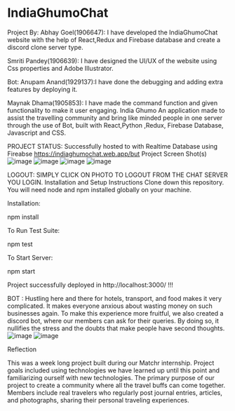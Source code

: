 # IndiaGhumoChat
Project By:
Abhay Goel(1906647): I have developed the IndiaGhumoChat website with the help of React,Redux and Firebase database and create a discord clone server type.


Smriti Pandey(1906639): I have designed the UI/UX of the website using Css properties and Adobe Illustrator.

Bot:
Anupam Anand(1929137):I have done the debugging and adding extra features by deploying it.


Maynak Dhama(1905853): I have made the command function and given functionality to make it user engaging.
India Ghumo
An application made to assist the travelling community and bring like minded people in one server through the use of Bot, built with React,Python ,Redux, Firebase Database, Javascript and CSS.

PROJECT STATUS:
Successfully hosted to with Realtime Database using Fireabse https://indiaghumochat.web.app/but 
Project Screen Shot(s)
![image](https://user-images.githubusercontent.com/78078088/124642944-13098980-deae-11eb-85ba-771ed450e04d.png)
![image](https://user-images.githubusercontent.com/78078088/124643185-67ad0480-deae-11eb-8006-1a7f027151bc.png)
![image](https://user-images.githubusercontent.com/78078088/124644927-6c72b800-deb0-11eb-9ea0-a63a079749b4.png)
![image](https://user-images.githubusercontent.com/78078088/124644973-7c8a9780-deb0-11eb-9d23-1b31cfbe534a.png)

LOGOUT:
SIMPLY CLICK ON PHOTO TO LOGOUT FROM THE CHAT SERVER YOU LOGIN.
Installation and Setup Instructions
Clone down this repository. You will need node and npm installed globally on your machine.

Installation:

npm install

To Run Test Suite:

npm test

To Start Server:

npm start

Project successfully deployed in http://localhost:3000/ !!!

BOT :
Hustling here and there for hotels, transport, and food makes it very complicated. It makes everyone anxious about wasting money on such businesses again. To make this experience more fruitful, we also created a discord bot, where our members can ask for their queries. By doing so, it nullifies the stress and the doubts that make people have second thoughts.
![image](https://user-images.githubusercontent.com/78078088/124645590-3da91180-deb1-11eb-8663-76eb8b7f7863.png)
![image](https://user-images.githubusercontent.com/78078088/124645610-44d01f80-deb1-11eb-85c7-cf0b711a2f71.png)

Reflection

This was a week long project built during our Matchr internship. Project goals included using technologies we have learned up until this point and familiarizing ourself with new technologies.
The primary purpose of our project to create a community where all the travel buffs can come together. Members include real travelers who regularly post journal entries, articles, and photographs, sharing their personal traveling experiences.
